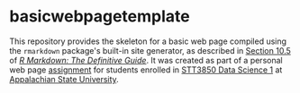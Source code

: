 # basicwebpagetemplate

This repository provides the skeleton for a basic web page compiled using the `rmarkdown` package's built-in site generator, as described in [Section 10.5](https://bookdown.org/yihui/rmarkdown/rmarkdown-site.html) of [_R Markdown: The Definitive Guide_](https://bookdown.org/yihui/rmarkdown/). It was created as part of a personal web page [assignment]((https://stat-jet-asu.github.io/DataScience1/Projects/Project00.html)) for students enrolled in [STT3850 Data Science 1](https://stat-jet-asu.github.io/DataScience1/) at [Appalachian State University](https://www.appstate.edu/).
